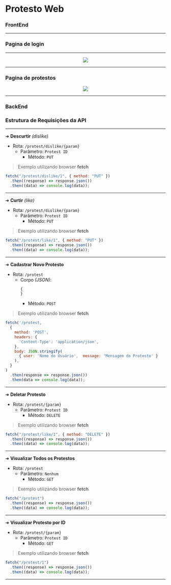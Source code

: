 # Protesto Web

### FrontEnd

<hr/>

### Pagina de login

<hr/>

<p align="center"> 
    <img src="https://imgur.com/uik7Y9i"/>
</p>

<hr/>

### Pagina de protestos

<p align="center"> 
    <img src="https://imgur.com/EHDFbwq"/>
</p>

<hr/>

### BackEnd

### Estrutura de Requisições da API

<hr/>

➜ **Descurtir** _(dislike)_

- Rota: `/protest/dislike/{param}`
  - Parâmetro: `Protest ID`
    - Método: `PUT`

> Exemplo utilizando browser **fetch**

```js
fetch("/protest/dislike/1", { method: "PUT" })
  .then((response) => response.json())
  .then((data) => console.log(data));
```

<hr/>

➜ **Curtir** _(like)_

- Rota: `/protest/dislike/{param}`
  - Parâmetro: `Protest ID`
    - Método: `PUT`

> Exemplo utilizando browser **fetch**

```js
fetch("/protest/like/1", { method: "PUT" })
  .then((response) => response.json())
  .then((data) => console.log(data));
```

<hr/>

➜ **Cadastrar Novo Protesto**

- Rota: `/protest`
  - Corpo _(JSON)_:
    ```js
    {
    }
    ```
    - Método: `POST`

> Exemplo utilizando browser **fetch**

```js
fetch('/protest,
  {
    method: 'POST',
    headers: {
      'Content-Type': 'application/json',
    },
    body: JSON.stringify(
      { user: 'Nome de Usuário',  message: 'Mensagem do Protesto' }
    ),
  }
)
  .then(response => response.json())
  .then(data => console.log(data));
```

<hr/>

➜ **Deletar Protesto**

- Rota: `/protest/{param}`
  - Parâmetro: `Protest ID`
    - Método: `DELETE`

> Exemplo utilizando browser **fetch**

```js
fetch("/protest/like/1", { method: "DELETE" })
  .then((response) => response.json())
  .then((data) => console.log(data));
```

<hr/>

➜ **Visualizar Todos os Protestos**

- Rota: `/protest`
  - Parâmetro: `Nenhum`
    - Método: `GET`

> Exemplo utilizando browser **fetch**

```js
fetch("/protest")
  .then((response) => response.json())
  .then((data) => console.log(data));
```

<hr/>

➜ **Visualizar Protesto por ID**

- Rota: `/protest/{param}`
  - Parâmetro: `Protest ID`
    - Método: `GET`

> Exemplo utilizando browser **fetch**

```js
fetch("/protest/1")
  .then((response) => response.json())
  .then((data) => console.log(data));
```

<hr/>
